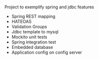 Project to exemplify spring and jdbc features <br/>
<ul>
<li>Spring REST mapping</li>
<li>HATEOAS</li>
<li>Validation Groups</li>
<li>Jdbc template to mysql</li>
<li>Mockito unit tests</li>
<li>Spring integration test</li>
<li>Embedded database</li>
<li>Application config on config server</li>
</ul>
